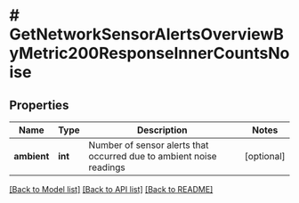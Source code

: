 # # GetNetworkSensorAlertsOverviewByMetric200ResponseInnerCountsNoise

## Properties

Name | Type | Description | Notes
------------ | ------------- | ------------- | -------------
**ambient** | **int** | Number of sensor alerts that occurred due to ambient noise readings | [optional]

[[Back to Model list]](../../README.md#models) [[Back to API list]](../../README.md#endpoints) [[Back to README]](../../README.md)
